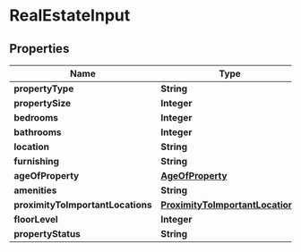 

# RealEstateInput


## Properties

| Name | Type | Description | Notes |
|------------ | ------------- | ------------- | -------------|
|**propertyType** | **String** |  |  |
|**propertySize** | **Integer** |  |  |
|**bedrooms** | **Integer** |  |  |
|**bathrooms** | **Integer** |  |  |
|**location** | **String** |  |  |
|**furnishing** | **String** |  |  |
|**ageOfProperty** | [**AgeOfProperty**](AgeOfProperty.md) |  |  [optional] |
|**amenities** | **String** |  |  |
|**proximityToImportantLocations** | [**ProximityToImportantLocations**](ProximityToImportantLocations.md) |  |  [optional] |
|**floorLevel** | **Integer** |  |  |
|**propertyStatus** | **String** |  |  |



